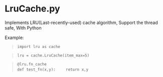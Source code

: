 LruCache.py
======

Implements LRU(Last-recently-used) cache algorithm, Support the thread safe, With Python


Example:

>``import lru as cache``

>``lru = cache.LruCache(item_max=5)``
      
>``@lru.fn_cache``    
>``def test_fn(x,y):``
>``    return x,y``
